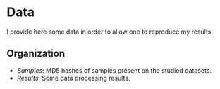 # Data

I provide here some data in order to allow one to reproduce my results.

## Organization

* *Samples*: MD5 hashes of samples present on the studied datasets.
* *Results*: Some data processing results.
